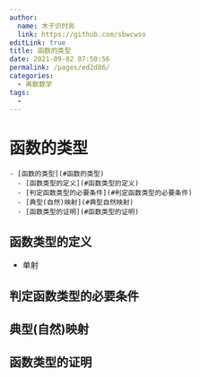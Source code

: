 ```yaml
---
author: 
  name: 木子识时务
  link: https://github.com/sbwcwso
editLink: true
title: 函数的类型
date: 2021-09-02 07:50:56
permalink: /pages/ed2d86/
categories: 
  - 离散数学
tags: 
  - 
---
```


# 函数的类型

```markmap
- [函数的类型](#函数的类型)
  - [函数类型的定义](#函数类型的定义)
  - [判定函数类型的必要条件](#判定函数类型的必要条件)
  - [典型(自然)映射](#典型自然映射)
  - [函数类型的证明](#函数类型的证明)
```

## 函数类型的定义

* 单射

## 判定函数类型的必要条件

## 典型(自然)映射

## 函数类型的证明

